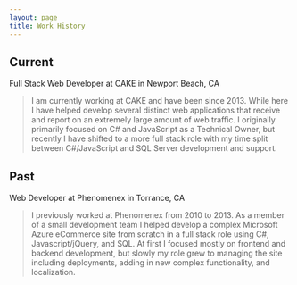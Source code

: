 ```yaml
---
layout: page
title: Work History
---
```


## Current
Full Stack Web Developer at CAKE in Newport Beach, CA

> I am currently working at CAKE and have been since 2013. While here I have helped develop several distinct web 
applications that receive and report on an extremely large amount of web traffic. I originally primarily focused on C# 
and JavaScript as a Technical Owner, but recently I have shifted to a more full stack role with my time split between 
C#/JavaScript and SQL Server development and support.

## Past
Web Developer at Phenomenex in Torrance, CA

> I previously worked at Phenomenex from 2010 to 2013. As a member of a small development team I helped develop a 
complex Microsoft Azure eCommerce site from scratch in a full stack role using C#, Javascript/jQuery, and SQL. At first 
I focused mostly on frontend and backend development, but slowly my role grew to managing the site including 
deployments, adding in new complex functionality, and localization.